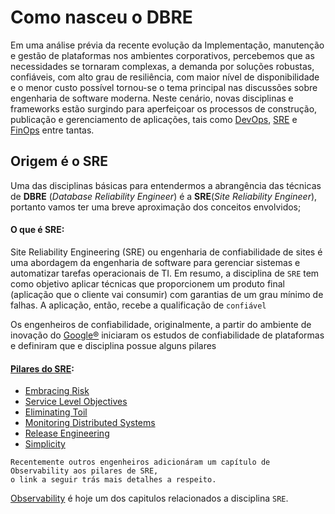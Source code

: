 
Como nasceu o DBRE
=====================

Em uma análise prévia da recente evolução da Implementação, manutenção e gestão de plataformas nos ambientes corporativos, percebemos que as necessidades se tornaram complexas, a demanda por soluções robustas, confiáveis, com alto grau de resiliência, com maior nível de disponibilidade e o menor custo possível tornou-se o tema principal nas discussões sobre engenharia de software moderna. Neste cenário, novas disciplinas e frameworks estão surgindo para aperfeiçoar os processos de construção, publicação e gerenciamento de aplicações, tais como [DevOps](https://www.atlassian.com/br/devops), [SRE](https://www.redhat.com/pt-br/topics/devops/what-is-sre) e [FinOps](https://learn.microsoft.com/pt-br/azure/cost-management-billing/finops/overview-finops) entre tantas. 

Origem é o SRE
----------------

Uma das disciplinas básicas para entendermos a abrangência das técnicas de **DBRE** (_Database Reliability Engineer_) é a **SRE**(_Site Reliability Engineer_), portanto vamos ter uma breve aproximação dos conceitos envolvidos;

#### O que é SRE:

Site Reliability Engineering (SRE) ou engenharia de confiabilidade de sites é uma abordagem da engenharia de software para gerenciar sistemas e automatizar tarefas operacionais de TI. Em resumo, a disciplina de `SRE` tem como objetivo aplicar técnicas que proporcionem um produto final (aplicação que o cliente vai consumir) com garantias de um grau mínimo de falhas. A aplicação, então, recebe a qualificação de `confiável`

Os engenheiros de confiabilidade, originalmente, a partir do ambiente de inovação do [Google®](https://sre.google/sre-book/table-of-contents/) iniciaram os estudos de confiabilidade de plataformas e definiram que e disciplina possue alguns pilares

#### [Pilares do SRE](#pilares-do-sre):
*   [Embracing Risk](https://sre.google/sre-book/embracing-risk/)
*   [Service Level Objectives](https://sre.google/sre-book/service-level-objectives/)
*   [Eliminating Toil](https://sre.google/sre-book/eliminating-toil/) 
*   [Monitoring Distributed Systems](https://sre.google/sre-book/monitoring-distributed-systems/)
*   [Release Engineering](https://sre.google/sre-book/release-engineering/)
*   [Simplicity](https://sre.google/sre-book/simplicity/)
  
```
Recentemente outros engenheiros adicionáram um capítulo de Observability aos pilares de SRE, 
o link a seguir trás mais detalhes a respeito.
```

[Observability](https://www.ecloudcontrol.com/what-is-observability-and-why-is-it-vital-in-site-reliability-engineering/) é hoje um dos capitulos relacionados a disciplina `SRE`.